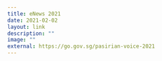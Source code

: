 ```yaml
---
title: eNews 2021
date: 2021-02-02
layout: link
description: ""
image: ""
external: https://go.gov.sg/pasirian-voice-2021
---
```

